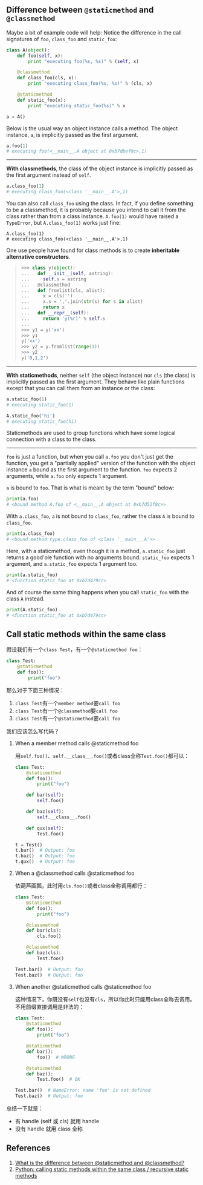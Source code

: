 ## Difference between `@staticmethod` and `@classmethod` 

Maybe a bit of example code will help: Notice the difference in the call signatures of `foo`, `class_foo` and `static_foo`:

```python
class A(object):
    def foo(self, x):
        print "executing foo(%s, %s)" % (self, x)

    @classmethod
    def class_foo(cls, x):
        print "executing class_foo(%s, %s)" % (cls, x)

    @staticmethod
    def static_foo(x):
        print "executing static_foo(%s)" % x    

a = A()
```

Below is the usual way an object instance calls a method. The object instance, `a`, is implicitly passed as the first argument.

```python
a.foo(1)
# executing foo(<__main__.A object at 0xb7dbef0c>,1)
```

---

**With classmethods**, the class of the object instance is implicitly passed as the first argument instead of `self`.

```python
a.class_foo(1)
# executing class_foo(<class '__main__.A'>,1)
```

You can also call `class_foo` using the class. In fact, if you define something to be a classmethod, it is probably because you intend to call it from the class rather than from a class instance. `A.foo(1)` would have raised a `TypeError`, but `A.class_foo(1)` works just fine:

```
A.class_foo(1)
# executing class_foo(<class '__main__.A'>,1)
```

One use people have found for class methods is to create **inheritable alternative constructors**.

> ```python
> >>> class y(object):
> ...   def __init__(self, astring):
> ...     self.s = astring
> ...   @classmethod
> ...   def fromlist(cls, alist):
> ...     x = cls('')
> ...     x.s = ','.join(str(s) for s in alist)
> ...     return x
> ...   def __repr__(self):
> ...     return 'y(%r)' % self.s
> ...
> >>> y1 = y('xx')
> >>> y1
> y('xx')
> >>> y2 = y.fromlist(range(3))
> >>> y2
> y('0,1,2')
> ```

---

**With staticmethods**, neither `self` (the object instance) nor `cls` (the class) is implicitly passed as the first argument. They behave like plain functions except that you can call them from an instance or the class:

```python
a.static_foo(1)
# executing static_foo(1)

A.static_foo('hi')
# executing static_foo(hi)
```

Staticmethods are used to group functions which have some logical connection with a class to the class.

---

`foo` is just a function, but when you call `a.foo` you don't just get the function, you get a "partially applied" version of the function with the object instance `a` bound as the first argument to the function. `foo` expects 2 arguments, while `a.foo` only expects 1 argument.

`a` is bound to `foo`. That is what is meant by the term "bound" below:

```python
print(a.foo)
# <bound method A.foo of <__main__.A object at 0xb7d52f0c>>
```

With `a.class_foo`, `a` is not bound to `class_foo`, rather the class `A` is bound to `class_foo`.

```python
print(a.class_foo)
# <bound method type.class_foo of <class '__main__.A'>>
```

Here, with a staticmethod, even though it is a method, `a.static_foo` just returns a good'ole function with no arguments bound. `static_foo` expects 1 argument, and `a.static_foo` expects 1 argument too.

```python
print(a.static_foo)
# <function static_foo at 0xb7d479cc>
```

And of course the same thing happens when you call `static_foo` with the class `A` instead.

```python
print(A.static_foo)
# <function static_foo at 0xb7d479cc>
```

## Call static methods within the same class

假设我们有一个`class Test`，有一个`@staticmethod foo`：

```python
class Test:
    @staticmethod
    def foo():
        print("foo")
```

那么对于下面三种情况：

1. `class Test`有一个`member method`要`call foo`
2. `class Test`有一个`@classmethod`要`call foo`
3. `class Test`有一个`@staticmethod`要`call foo`

我们应该怎么写代码？

1. When a member method calls @staticmethod foo

    用`self.foo()`、`self.__class__.foo()`或者class全称`Test.foo()`都可以：

    ```python
    class Test:
        @staticmethod
        def foo():
            print("foo")

        def bar(self):
            self.foo()

        def baz(self):
            self.__class__.foo()

        def qux(self):
            Test.foo()

    t = Test()
    t.bar()  # Output: foo
    t.baz()  # Output: foo
    t.qux()  # Output: foo
    ```

2. When a @classmethod calls @staticmethod foo

    依葫芦画瓢，此时用`cls.foo()`或者class全称调用都行：

    ```python
    class Test:
        @staticmethod
        def foo():
            print("foo")

        @classmethod
        def bar(cls):
            cls.foo()

        @classmethod
        def baz(cls):
            Test.foo()

    Test.bar()  # Output: foo
    Test.baz()  # Output: foo
    ```

3. When another @staticmethod calls @staticmethod foo

    这种情况下，你既没有`self`也没有`cls`，所以你此时只能用class全称去调用。不用前缀直接调用是非法的：

    ```python
    class Test:
        @staticmethod
        def foo():
            print("foo")

        @staticmethod
        def bar():
            foo()  # WRONG 

        @staticmethod
        def baz():
            Test.foo()  # OK

    Test.bar()  # NameError: name 'foo' is not defined
    Test.baz()  # Output: foo
    ```

总结一下就是：

- 有 handle (self 或 cls) 就用 handle
- 没有 handle 就用 class 全称

## References

1. [What is the difference between @staticmethod and @classmethod?](https://stackoverflow.com/questions/136097/what-is-the-difference-between-staticmethod-and-classmethod)
2. [Python: calling static methods within the same class / recursive static methods](http://yaoyao.codes/python/2020/03/23/python-calling-static-methods-within-the-same-class)
